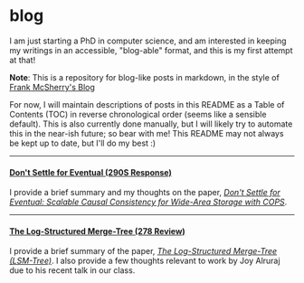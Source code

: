 # blog
I am just starting a PhD in computer science, and am interested in keeping my
writings in an accessible, "blog-able" format, and this is my first attempt
at that!

**Note**: This is a repository for blog-like posts in markdown, in the style of
[Frank McSherry's Blog](https://github.com/frankmcsherry/blog)

For now, I will maintain descriptions of posts in this README as a Table of
Contents (TOC) in reverse chronological order (seems like a sensible default).
This is also currently done manually, but I will likely try to automate this in
the near-ish future; so bear with me! This README may not always be kept up to
date, but I'll do my best :)

---

#### [Don't Settle for Eventual (290S Response)](https://github.com/Drin/blog/blob/master/posts/by-date/2018-10-15.md)
I provide a brief summary and my thoughts on the paper, [*Don't Settle for
Eventual: Scalable Causal Consistency for Wide-Area Storage with
COPS*][paper-pdf-dontsettle].


[paper-pdf-dontsettle]: https://www.cs.cmu.edu/~dga/papers/cops-sosp2011.pdf

----

#### [The Log-Structured Merge-Tree (278 Review)](https://github.com/Drin/blog/blob/master/posts/by-date/2018-10-14.md)
I provide a brief summary of the paper, [*The Log-Structured Merge-Tree
(LSM-Tree)*][paper-pdf-lsmtree]. I also provide a few thoughts relevant to work
by Joy Alruraj due to his recent talk in our class.


[paper-pdf-dontsettle]: https://www.cs.cmu.edu/~dga/papers/cops-sosp2011.pdf
[paper-pdf-lsmtree]: http://db.cs.berkeley.edu/cs286/papers/lsm-acta1996.pdf
